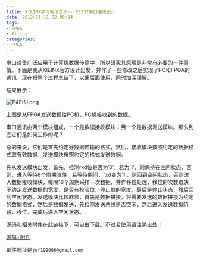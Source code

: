 ```yaml
---
title: XILINX学习笔记之三---RS232串口通讯设计
date: 2012-11-11 02:06:24
tags:
- FPGA
- Xilinx
categories:
- FPGA
---
```


串口设备广泛应用于计算机数据传输中，所以研究其原理是非常有必要的一件事情。下面是我从XILINX官方设计出发，并作了一些修改之后实现了PC和FPGA的通讯，现在把整个过程总结下，以便后面使用，同时加深理解。

结果展示：

![P4EIfJ.png](https://s1.ax1x.com/2018/08/21/P4EIfJ.png)


上图是从FPGA发送数据给PC机，PC机接收到的数据。

串口通讯由两个模块组成，一个是数据接收模块；另一个是数据发送模块。那么到底它们是如何工作的呢？

总的来说，它们是首先约定好数据传输的格式，然后，接收模块按照约定的数据格式取有效数据，发送模块按照约定的格式发送数据。

先从发送模块出发，首先，检测rxd位是否为’0’，若为’1’，则保持在空闲状态，否则，进入等待8个周期阶段，若等待期间，rxd变为’1’，则回到空闲状态，否则进入数据接收模块，每隔16个周期采样一次数据，并作移位处理，移位的次数取决于约定发送数据的宽度、是否有校验位、停止位的宽度，最后是停止状态，然后回到空闲状态。发送模块比较麻烦，首先是数据拼接，将需要发送的数据拼接为约定的数据格式，然后是数据发送，先检测发送总线是否空闲，然后进入发送数据阶段，移位，完成后进入空闲状态。


源码和相关附件在此链接下，可自由下载。不过若使用请注明出处！

[源码+附件](http://pan.baidu.com/s/1kUxsz)

邮件地址是`jef199006@gmail.com`
